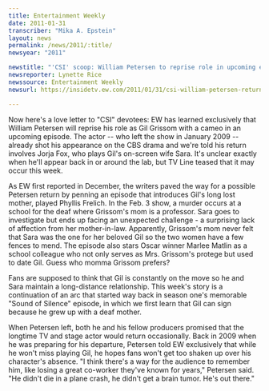 ```yaml
---
title: Entertainment Weekly
date: 2011-01-31
transcriber: "Mika A. Epstein"
layout: news
permalink: /news/2011/:title/
newsyear: "2011"

newstitle: "'CSI' scoop: William Petersen to reprise role in upcoming episode  "
newsreporter: Lynette Rice
newssource: Entertainment Weekly
newsurl: https://insidetv.ew.com/2011/01/31/csi-william-petersen-return/

---
```


Now here's a love letter to "CSI" devotees: EW has learned exclusively that William Petersen will reprise his role as Gil Grissom with a cameo in an upcoming episode. The actor -- who left the show in January 2009 -- already shot his appearance on the CBS drama and we're told his return involves Jorja Fox, who plays Gil's on-screen wife Sara. It's unclear exactly when he'll appear back in or around the lab, but TV Line teased that it may occur this week.

As EW first reported in December, the writers paved the way for a possible Petersen return by penning an episode that introduces Gil's long lost mother, played Phyllis Frelich. In the Feb. 3 show, a murder occurs at a school for the deaf where Grissom's mom is a professor. Sara goes to investigate but ends up facing an unexpected challenge - a surprising lack of affection from her mother-in-law. Apparently, Grissom's mom never felt that Sara was the one for her beloved Gil so the two women have a few fences to mend. The episode also stars Oscar winner Marlee Matlin as a school colleague who not only serves as Mrs. Grissom's protege but used to date Gil. Guess who momma Grissom prefers?

Fans are supposed to think that Gil is constantly on the move so he and Sara maintain a long-distance relationship. This week's story is a continuation of an arc that started way back in season one's memorable "Sound of Silence" episode, in which we first learn that Gil can sign because he grew up with a deaf mother.

When Petersen left, both he and his fellow producers promised that the longtime TV and stage actor would return occasionally. Back in 2009 when he was preparing for his departure, Petersen told EW exclusively that while he won't miss playing Gil, he hopes fans won't get too shaken up over his character's absence. "I think there's a way for the audience to remember him, like losing a great co-worker they've known for years," Petersen said. "He didn't die in a plane crash, he didn't get a brain tumor. He's out there."
